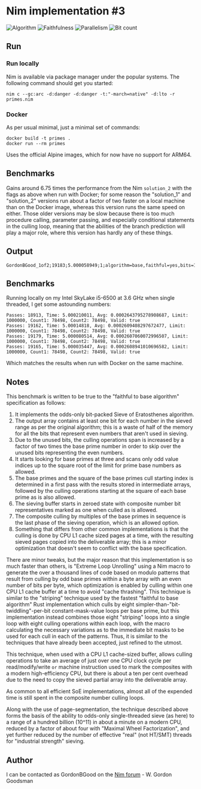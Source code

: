 # Nim implementation #3

![Algorithm](https://img.shields.io/badge/Algorithm-base-green)
![Faithfulness](https://img.shields.io/badge/Faithful-yes-green)
![Parallelism](https://img.shields.io/badge/Parallel-no-green)
![Bit count](https://img.shields.io/badge/Bits-1-green)

## Run

### Run locally

Nim is available via package manager under the popular systems. The following command should get you started:

```
nim c --gc:arc -d:danger -d:danger -t:"-march=native" -d:lto -r primes.nim
```

### Docker

As per usual minimal, just a minimal set of commands:

```
docker build -t primes .
docker run --rm primes
```

Uses the official Alpine images, which for now have no support for ARM64.

## Benchmarks

Gains around 6.75 times the performance from the Nim `solution_2` with the flags as above when run with Docker; for some reason the "solution_1" and "solution_2" versions run about a factor of two faster on a local machine than on the Docker image, whereas this version runs the same speed on either.  Those older versions may be slow because there is too much procedure calling, parameter passing, and especially conditional statements in the culling loop, meaning that the abilities of the branch prediction will play a major role, where this version has hardly any of these things.

## Output
```
GordonBGood_1of2;19183;5.000058949;1;algorithm=base,faithful=yes,bits=1
```

## Benchmarks

Running locally on my Intel SkyLake i5-6500 at 3.6 GHz when single threaded, I get some astounding numbers:

```
Passes: 18913, Time: 5.000210011, Avg: 0.0002643795278908687, Limit: 1000000, Count1: 78498, Count2: 78498, Valid: true
Passes: 19162, Time: 5.00014818, Avg: 0.0002609408297672477, Limit: 1000000, Count1: 78498, Count2: 78498, Valid: true
Passes: 19179, Time: 5.000080514, Avg: 0.0002607060072996507, Limit: 1000000, Count1: 78498, Count2: 78498, Valid: true
Passes: 19165, Time: 5.000035447, Avg: 0.0002608941010696582, Limit: 1000000, Count1: 78498, Count2: 78498, Valid: true
```
Which matches the results when run with Docker on the same machine.

## Notes

This benchmark is written to be true to the "faithful to base algorithm" specification as follows:

1. It implements the odds-only bit-packed Sieve of Eratosthenes algorithm.
2. The output array contains at least one bit for each number in the sieved range as per the original algorithm; this is a waste of half of the memory for all the bits that represent even numbers that aren't used in sieving.
3. Due to the unused bits, the culling operations span is increased by a factor of two times the base prime number in order to skip over the unused bits representing the even numbers.
4. It starts looking for base primes at three and scans only odd value indices up to the square root of the limit for prime base numbers as allowed.
5. The base primes and the square of the base primes cull starting index is determined in a first pass with the results stored in intermediate arrays, followed by the culling operations starting at the square of each base prime as is also allowed.
6. The sieving buffer starts in zeroed state with composite number bit representatives marked as one when culled as is allowed.
7. The composite culling by multiples of the base primes in sequence is the last phase of the sieving operation, which is an allowed option.
8. Something that differs from other common implementations is that the culling is done by CPU L1 cache sized pages at a time, with the resulting sieved pages copied into the deliverable array; this is a minor optimization that doesn't seem to conflict with the base specification.

There are minor tweaks, but the major reason that this implementation is so much faster than others, is "Extreme Loop Unrolling" using a Nim macro to generate the over a thousand lines of code based on modulo patterns that result from culling by odd base primes within a byte array with an even number of bits per byte, which optimization is enabled by culling within one CPU L1 cache buffer at a time to avoid "cache thrashing".  This technique is similar to the "striping" technique used by the fastest "faithful to base algorithm" Rust implementation which culls by eight simpler-than-"bit-twiddling"-per-bit constant-mask-value loops per base prime, but this implementation instead combines those eight "striping" loops into a single loop with eight culling operations within each loop, with the macro calculating the necessary variations as to the immediate bit masks to be used for each cull in each of the patterns.  Thus, it is similar to the techniques that have already been accepted, just refined to the utmost.

This technique, when used with a CPU L1 cache-sized buffer, allows culling operations to take an average of just over one CPU clock cycle per read/modify/write `or` machine instruction used to mark the composites with a modern high-efficiency CPU, but there is about a ten per cent overhead due to the need to copy the sieved partial array into the deliverable array.

As common to all efficient SoE implementations, almost all of the expended time is still spent in the composite number culling loops.

Along with the use of page-segmentation, the technique described above forms the basis of the ability to odds-only single-threaded sieve (as here) to a range of a hundred billion (10^11) in about a minute on a modern CPU, reduced by a factor of about four with "Maximal Wheel Factorization", and yet further reduced by the number of effective "real" (not HT/SMT) threads for "industrial strength" sieving.

## Author

I can be contacted as GordonBGood on the [Nim forum](https://forum.nim-lang.org/) - W. Gordon Goodsman
